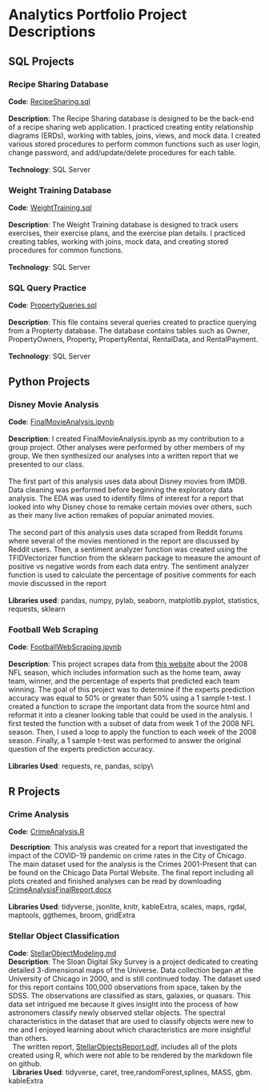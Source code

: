 # Analytics Portfolio Project Descriptions
## SQL Projects
### Recipe Sharing Database
**Code**: [RecipeSharing.sql](RecipeSharing.sql) \
&nbsp;  
**Description**: The Recipe Sharing database is designed to be the back-end of a recipe sharing web application. I practiced creating entity relationship diagrams (ERDs), working with tables, joins, views, and mock data. I created various stored procedures to perform common functions such as user login, change password, and add/update/delete procedures for each table. \
&nbsp;  
**Technology**: SQL Server
### Weight Training Database
**Code**: [WeightTraining.sql](WeightTraining.sql) \
&nbsp;  
**Description**: The Weight Training database is designed to track users exercises, their exercise plans, and the exercise plan details. I practiced creating tables, working with joins, mock data, and creating stored procedures for common functions. \
&nbsp;  
**Technology**: SQL Server
### SQL Query Practice
**Code**: [PropertyQueries.sql](PropertyQueries.sql) \
&nbsp;  
**Description**: This file contains several queries created to practice querying from a Propterty database. The database contains tables such as Owner, PropertyOwners, Property, PropertyRental, RentalData, and RentalPayment. \
&nbsp;  
**Technology**: SQL Server
## Python Projects
### Disney Movie Analysis
**Code**: [FinalMovieAnalysis.ipynb](FinalMovieAnalysis.ipynb) \
&nbsp;  
**Description**: I created FinalMovieAnalysis.ipynb as my contribution to a group project. Other analyses were performed by other members of my group. We then synthesized our analyses into a written report that we presented to our class. \
&nbsp;  
The first part of this analysis uses data about Disney movies from IMDB. Data cleaning was performed before beginning the exploratory data analysis. The EDA was used to identify films of interest for a report that looked into why Disney chose to remake certain movies over others, such as their many live action remakes of popular animated movies. \
&nbsp;  
The second part of this analysis uses data scraped from Reddit forums where several of the movies mentioned in the report are discussed by Reddit users. Then,  a sentiment analyzer function was created using the TFIDVectorizer function from the sklearn package to measure the amount of positive vs negative words from each data entry. The sentiment analyzer function is used to calculate the percentage of positive comments for each movie discussed in the report \
&nbsp;  
**Libraries used**: pandas, numpy, pylab, seaborn, matplotlib.pyplot, statistics, requests, sklearn
### Football Web Scraping
**Code**: [FootballWebScraping.ipynb](FootballWebScraping.ipynb) \
&nbsp;  
**Description**: This project scrapes data from [this website](https://probabilityfootball.com/picks.html?1487349677&username=AVERAGES&weeknum=5) about the 2008 NFL season, which includes information such as the home team, away team, winner, and the percentage of experts that predicted each team winning. The goal of this project was to determine if the experts prediction accuracy was equal to 50% or greater than 50% using a 1 sample t-test. I created a function to scrape the important data from the source html and reformat it into a cleaner looking table that could be used in the analysis. I first tested the function with a subset of data from week 1 of the 2008 NFL season. Then, I used a loop to apply the function to each week of the 2008 season. Finally, a 1 sample t-test was performed to answer the original question of the experts prediction accuracy. \
&nbsp;  
**Libraries Used**: requests, re, pandas, scipy\

## R Projects
### Crime Analysis
**Code**: [CrimeAnalysis.R](CrimeAnalysis.R) 

&nbsp;**Description**: This analysis was created for a report that investigated the impact of the COVID-19 pandemic on crime rates in the City of Chicago. The main dataset used for the analysis is the Crimes 2001-Present that can be found on the Chicago Data Portal Website. The final report including all plots created and finished analyses can be read by downloading [CrimeAnalysisFinalReport.docx](CrimeAnalysisFinalReport.docx) \
&nbsp;  
**Libraries Used**: tidyverse, jsonlite, knitr, kableExtra, scales, maps, rgdal, maptools, ggthemes, broom, gridExtra

### Stellar Object Classification
**Code**: [StellarObjectModeling.md](StellarObjectModeling.md) \
**Description**: The Sloan Digital Sky Survey is a project dedicated to creating detailed 3-dimensional maps of the Universe. Data collection began at the University of Chicago in 2000, and is still continued today. The dataset used for this report contains 100,000 observations from space, taken by the SDSS. The observations are classified as stars, galaxies, or quasars. This data set intrigued me because it gives insight into the process of how astronomers classify newly observed stellar objects. The spectral characteristics in the dataset that are used to classify objects were new to me and I enjoyed learning about which characteristics are more insightful than others. \
&nbsp;
The written report, [StellarObjectsReport.pdf](StellarObjectsReport.pdf), includes all of the plots created using R, which were not able to be rendered by the markdown file on github. \
&nbsp;
**Libraries Used**: tidyverse, caret, tree,randomForest,splines, MASS, gbm. kableExtra


